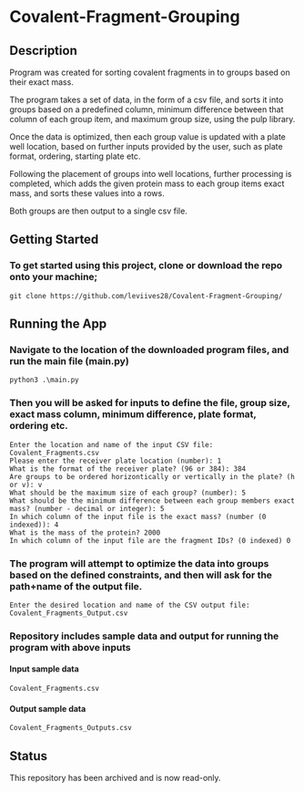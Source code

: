 # Covalent-Fragment-Grouping


## Description
Program was created for sorting covalent fragments in to groups based on their exact mass.

The program takes a set of data, in the form of a csv file, and sorts it into groups based on a predefined column, minimum difference between that column of each group item, and maximum group size, using the pulp library.

Once the data is optimized, then each group value is updated with a plate well location, based on further inputs provided by the user, such as plate format, ordering, starting plate etc.

Following the placement of groups into well locations, further processing is completed, which adds the given protein mass to each group items exact mass, and sorts these values into a rows.

Both groups are then output to a single csv file.


## Getting Started
### To get started using this project, clone or download the repo onto your machine;

```
git clone https://github.com/leviives28/Covalent-Fragment-Grouping/
```


## Running the App

### Navigate to the location of the downloaded program files, and run the main file (main.py)
```
python3 .\main.py
```

### Then you will be asked for inputs to define the file, group size, exact mass column, minimum difference, plate format, ordering etc.

```
Enter the location and name of the input CSV file: Covalent_Fragments.csv
Please enter the receiver plate location (number): 1
What is the format of the receiver plate? (96 or 384): 384
Are groups to be ordered horizontically or vertically in the plate? (h or v): v
What should be the maximum size of each group? (number): 5
What should be the minimum difference between each group members exact mass? (number - decimal or integer): 5
In which column of the input file is the exact mass? (number (0 indexed)): 4
What is the mass of the protein? 2000
In which column of the input file are the fragment IDs? (0 indexed) 0
```

### The program will attempt to optimize the data into groups based on the defined constraints, and then will ask for the path+name of the output file.

```
Enter the desired location and name of the CSV output file: Covalent_Fragments_Output.csv
```

### Repository includes sample data and output for running the program with above inputs

#### Input sample data
```
Covalent_Fragments.csv
```

#### Output sample data
```
Covalent_Fragments_Outputs.csv
```

## Status

This repository has been archived and is now read-only.
